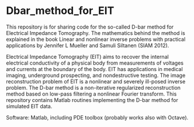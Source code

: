 # Dbar_method_for_EIT
This repository is for sharing code for the so-called D-bar method for Electrical Impedance Tomography. The mathematics behind the method is explained in the book Linear and nonlinear inverse problems with practical applications by Jennifer L Mueller and Samuli Siltanen (SIAM 2012). 

Electrical Impedance Tomography (EIT) aims to recover the internal electrical conductivity of a physical body from measurements of voltages and currents at the boundary of the body. EIT has applications in medical imaging, underground prospecting, and nondestructive testing. The image reconstruction problem of EIT is a nonlinear and severely ill-posed inverse problem. The D-bar method is a non-iterative regularized reconstruction method based on low-pass filtering a nonlinear Fourier transform. This repository contains Matlab routines implementing the D-bar method for simulated EIT data.

Software: Matlab, including PDE toolbox (probably works also with Octave).
